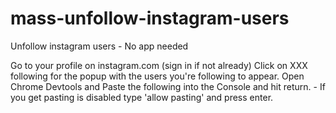 # mass-unfollow-instagram-users
Unfollow instagram users - No app needed

Go to your profile on instagram.com (sign in if not already)
Click on XXX following for the popup with the users you're following to appear.
Open Chrome Devtools and Paste the following into the Console and hit return. - If you get pasting is disabled type 'allow pasting' and press enter.
